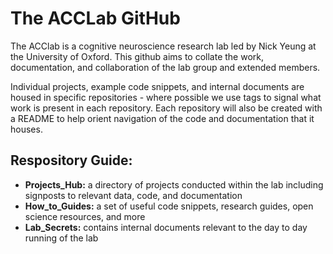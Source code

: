 # The ACCLab GitHub
The ACClab is a cognitive neuroscience research lab led by Nick Yeung at the University of Oxford.
This github aims to collate the work, documentation, and collaboration of the lab group and extended members. 

Individual projects, example code snippets, and internal documents are housed in specific repositories - where possible we use tags to signal what work is present in each repository. Each repository will also be created with a README to help orient navigation of the code and documentation that it houses. 

## Respository Guide:
- **Projects_Hub:** a directory of projects conducted within the lab including signposts to relevant data, code, and documentation
- **How_to_Guides:** a set of useful code snippets, research guides, open science resources, and more
- **Lab_Secrets:** contains internal documents relevant to the day to day running of the lab
